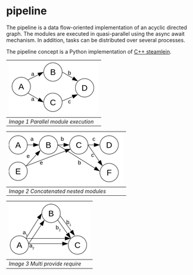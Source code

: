 # pipeline

The pipeline is a data flow-oriented implementation
of an acyclic directed graph. The modules are executed in quasi-parallel using the async await mechanism. In addition, tasks can be distributed over several processes.

The pipeline concept is a Python implementation of [C++ steamlein](https://github.com/gottliebtfreitag/steamlein).

|![](images/1_parallel_modules.png?raw=true)|
|-|
|*Image 1 Parallel module execution*|


|![](images/2_concatenated_nested_modules.png?raw=true)|
|-|
|*Image 2 Concatenated nested modules*|

|![](images/3_multi_provide_require.png?raw=true)|
|-|
|*Image 3 Multi provide require*|
